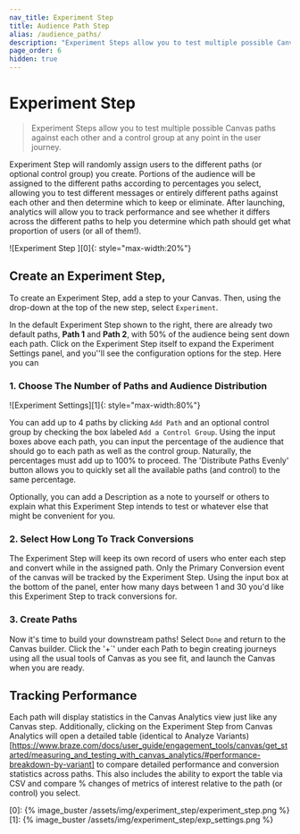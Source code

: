 ```yaml
---
nav_title: Experiment Step
title: Audience Path Step
alias: /audience_paths/
description: "Experiment Steps allow you to test multiple possible Canvas paths against each other and a control group at any point in the user journey."
page_order: 6
hidden: true
---
```


# Experiment Step

> Experiment Steps allow you to test multiple possible Canvas paths against each other and a control group at any point in the user journey.

Experiment Step will randomly assign users to the different paths (or optional control group) you create. Portions of the audience will be assigned to the different paths according to percentages you select, allowing you to test different messages or entirely different paths against each other and then determine which to keep or eliminate. After launching, analytics will allow you to track performance and see whether it differs across the different paths to help you determine which path should get what proportion of users (or all of them!).

![Experiment Step ][0]{: style="max-width:20%"}

## Create an Experiment Step,


To create an Experiment Step, add a step to your Canvas. Then, using the drop-down at the top of the new step, select `Experiment`.

In the default Experiment Step shown to the right, there are already two default paths, __Path 1__ and __Path 2__, with 50% of the audience being sent down each path. Click on the Experiment Step itself to expand the Experiment Settings panel, and you''ll see the configuration options for the step. Here you can

### 1. Choose The Number of Paths and Audience Distribution

![Experiment Settings][1]{: style="max-width:80%"}

You can add up to 4 paths by clicking `Add Path` and an optional control group by checking the box labeled `Add a Control Group`. Using the input boxes above each path, you can input the percentage of the audience that should go to each path as well as the control group. Naturally, the percentages must add up to 100% to proceed. The 'Distribute Paths Evenly' button allows you to quickly set all the available paths (and control) to the same percentage.

Optionally, you can add a Description as a note to yourself or others to explain what this Experiment Step intends to test or whatever else that might be convenient for you.

### 2. Select How Long To Track Conversions

The Experiment Step will keep its own record of users who enter each step and convert while in the assigned path. Only the Primary Conversion event of the canvas will be tracked by the Experiment Step. Using the input box at the bottom of the panel, enter how many days between 1 and 30 you'd like this Experiment Step to track conversions for.

### 3. Create Paths

Now it's time to build your downstream paths! Select `Done` and return to the Canvas builder.  Click the '+`' under each Path to begin creating journeys using all the usual tools of Canvas as you see fit, and launch the Canvas when you are ready.

## Tracking Performance

Each path will display statistics in the Canvas Analytics view just like any Canvas step. Additionally, clicking on the Experiment Step from Canvas Analytics will open a detailed table (identical to Analyze Variants)[https://www.braze.com/docs/user_guide/engagement_tools/canvas/get_started/measuring_and_testing_with_canvas_analytics/#performance-breakdown-by-variant] to compare detailed performance and conversion statistics across paths. This also includes the ability to export the table via CSV and compare % changes of metrics of interest relative to the path (or control) you select.


[0]: {% image_buster /assets/img/experiment_step/experiment_step.png %}
[1]: {% image_buster /assets/img/experiment_step/exp_settings.png %}
